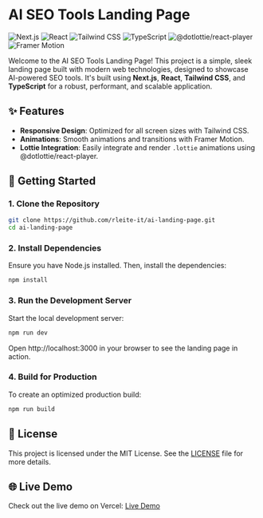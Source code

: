 # AI SEO Tools Landing Page

![Next.js](https://img.shields.io/badge/Next.js-14.2.5-blue.svg)
![React](https://img.shields.io/badge/React-18-blue.svg)
![Tailwind CSS](https://img.shields.io/badge/Tailwind%20CSS-3.4.1-blue.svg)
![TypeScript](https://img.shields.io/badge/TypeScript-5-blue.svg)
![@dotlottie/react-player](https://img.shields.io/badge/@dotlottie/react--player-1.6.19-blue.svg)
![Framer Motion](https://img.shields.io/badge/Framer%20Motion-11.3.2-blue.svg)

Welcome to the AI SEO Tools Landing Page! This project is a simple, sleek landing page built with modern web technologies, designed to showcase AI-powered SEO tools. It's built using **Next.js**, **React**, **Tailwind CSS**, and **TypeScript** for a robust, performant, and scalable application.

## ✨ Features

- **Responsive Design**: Optimized for all screen sizes with Tailwind CSS.
- **Animations**: Smooth animations and transitions with Framer Motion.
- **Lottie Integration**: Easily integrate and render `.lottie` animations using @dotlottie/react-player.

## 🚀 Getting Started

### 1. Clone the Repository

```bash
git clone https://github.com/rleite-it/ai-landing-page.git
cd ai-landing-page
```

### 2. Install Dependencies

Ensure you have Node.js installed. Then, install the dependencies:

```bash
npm install
```

### 3. Run the Development Server

Start the local development server:

```bash
npm run dev
```

Open http://localhost:3000 in your browser to see the landing page in action.

### 4. Build for Production

To create an optimized production build:

```bash
npm run build
```

## 📄 License

This project is licensed under the MIT License. See the [LICENSE](./LICENSE) file for more details.

## 🌐 Live Demo

Check out the live demo on Vercel: [Live Demo](https://demo-ai-startup-landing-page.vercel.app/)
